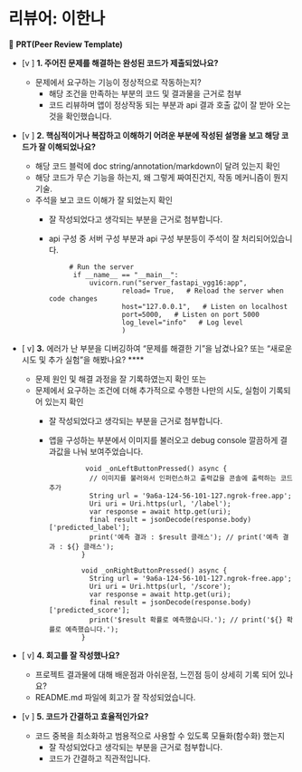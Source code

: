 # 리뷰어: 이한나
🔑 **PRT(Peer Review Template)**

- [v ]  **1. 주어진 문제를 해결하는 완성된 코드가 제출되었나요?**
    - 문제에서 요구하는 기능이 정상적으로 작동하는지?
        - 해당 조건을 만족하는 부분의 코드 및 결과물을 근거로 첨부  
        - 코드 리뷰하며 앱이 정상작동 되는 부분과 api 결과 호출 값이 잘 받아 오는 것을 확인했습니다.  
      
- [v ]  **2. 핵심적이거나 복잡하고 이해하기 어려운 부분에 작성된 설명을 보고 해당 코드가 잘 이해되었나요?**
    - 해당 코드 블럭에 doc string/annotation/markdown이 달려 있는지 확인
    - 해당 코드가 무슨 기능을 하는지, 왜 그렇게 짜여진건지, 작동 메커니즘이 뭔지 기술.
    - 주석을 보고 코드 이해가 잘 되었는지 확인
        - 잘 작성되었다고 생각되는 부분을 근거로 첨부합니다. 
        - api 구성 중 서버 구성 부분과 api 구성 부분등이 주석이 잘 처리되어있습니다.
          
                   # Run the server
                    if __name__ == "__main__":
                        uvicorn.run("server_fastapi_vgg16:app",
                                reload= True,   # Reload the server when code changes
                                host="127.0.0.1",   # Listen on localhost 
                                port=5000,   # Listen on port 5000 
                                log_level="info"   # Log level
                                )
- [ v]  **3.** 에러가 난 부분을 디버깅하여 “문제를 해결한 기”을 남겼나요? 또는
   “새로운 시도 및 추가 실험”을 해봤나요? ****
    - 문제 원인 및 해결 과정을 잘 기록하였는지 확인 또는
    - 문제에서 요구하는 조건에 더해 추가적으로 수행한 나만의 시도, 
    실험이 기록되어 있는지 확인
        - 잘 작성되었다고 생각되는 부분을 근거로 첨부합니다.  
        - 앱을 구성하는 부분에서 이미지를 불러오고 debug console 깔끔하게 결과값을 나눠 보여주었습니다.  
      
                       void _onLeftButtonPressed() async {
                        // 이미지를 불러와서 인퍼런스하고 출력값을 콘솔에 출력하는 코드 추가
                        String url = '9a6a-124-56-101-127.ngrok-free.app';
                        Uri uri = Uri.https(url, '/label');
                        var response = await http.get(uri);
                        final result = jsonDecode(response.body)['predicted_label'];
                        print('예측 결과 : $result 클래스'); // print('예측 결과 : ${} 클래스');
                      }
                    
                      void _onRightButtonPressed() async {
                        String url = '9a6a-124-56-101-127.ngrok-free.app';
                        Uri uri = Uri.https(url, '/score');
                        var response = await http.get(uri);
                        final result = jsonDecode(response.body)['predicted_score'];
                        print('$result 확률로 예측했습니다.'); // print('${} 확률로 예측했습니다.');
                      }
        
- [ v]  **4. 회고를 잘 작성했나요?**
    - 프로젝트 결과물에 대해 배운점과 아쉬운점, 느낀점 등이 상세히 기록 되어 있나요?
    - README.md 파일에 회고가 잘 작성되었습니다.  

- [v ]  **5. 코드가 간결하고 효율적인가요?**
    - 코드 중복을 최소화하고 범용적으로 사용할 수 있도록 모듈화(함수화) 했는지
        - 잘 작성되었다고 생각되는 부분을 근거로 첨부합니다.  
        - 코드가 간결하고 직관적입니다.    
